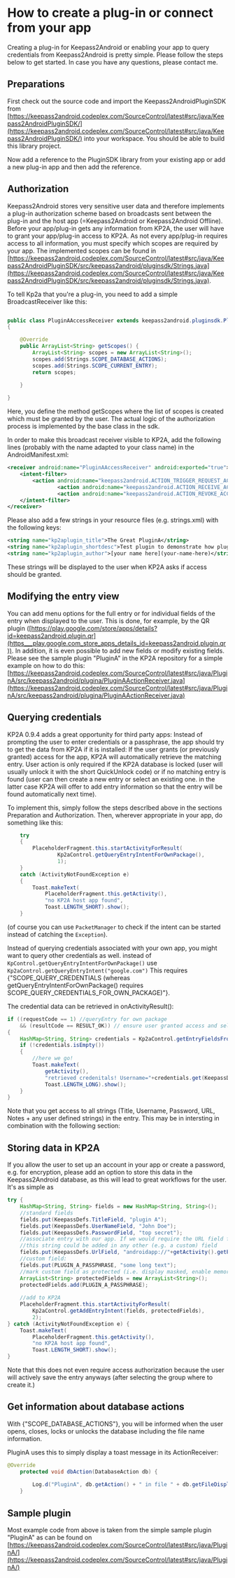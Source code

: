 # How to create a plug-in or connect from your app

Creating a plug-in for Keepass2Android or enabling your app to query credentials from Keepass2Android is pretty simple. Please follow the steps below to get started. In case you have any questions, please contact me.

## Preparations 
First check out the source code and import the Keepass2AndroidPluginSDK from [https://keepass2android.codeplex.com/SourceControl/latest#src/java/Keepass2AndroidPluginSDK/](https://keepass2android.codeplex.com/SourceControl/latest#src/java/Keepass2AndroidPluginSDK/) into your workspace. You should be able to build this library project.

Now add a reference to the PluginSDK library from your existing app or add a new plug-in app and then add the reference. 

## Authorization

Keepass2Android stores very sensitive user data and therefore implements a plug-in authorization scheme based on broadcasts sent between the plug-in and the host app (=Keepass2Android or Keepass2Android Offline). Before your app/plug-in gets any information from KP2A, the user will have to grant your app/plug-in access to KP2A. As not every app/plug-in requires access to all information, you must specify which scopes are required by your app. The implemented scopes can be found in [https://keepass2android.codeplex.com/SourceControl/latest#src/java/Keepass2AndroidPluginSDK/src/keepass2android/pluginsdk/Strings.java](https://keepass2android.codeplex.com/SourceControl/latest#src/java/Keepass2AndroidPluginSDK/src/keepass2android/pluginsdk/Strings.java).

To tell Kp2a that you're a plug-in, you need to add a simple BroadcastReceiver like this:

```java

public class PluginAAccessReceiver extends keepass2android.pluginsdk.PluginAccessBroadcastReceiver
{

	@Override
	public ArrayList<String> getScopes() {
		ArrayList<String> scopes = new ArrayList<String>();
		scopes.add(Strings.SCOPE_DATABASE_ACTIONS);
		scopes.add(Strings.SCOPE_CURRENT_ENTRY);
		return scopes;
		
	}

}
```

Here, you define the method getScopes where the list of scopes is created which must be granted by the user. The actual logic of the authorization process is implemented by the base class in the sdk.

In order to make this broadcast receiver visible to KP2A, add the following lines (probably with the name adapted to your class name) in the AndroidManifest.xml:

```xml
<receiver android:name="PluginAAccessReceiver" android:exported="true">
	<intent-filter>
		<action android:name="keepass2android.ACTION_TRIGGER_REQUEST_ACCESS" />
                <action android:name="keepass2android.ACTION_RECEIVE_ACCESS" />
                <action android:name="keepass2android.ACTION_REVOKE_ACCESS" />
	</intent-filter>
</receiver>
```

Please also add a few strings in your resource files (e.g. strings.xml) with the following keys:

```xml
<string name="kp2aplugin_title">The Great PluginA</string>
<string name="kp2aplugin_shortdesc">Test plugin to demonstrate how plugins work</string>
<string name="kp2aplugin_author">[your name here](your-name-here)</string>
```
These strings will be displayed to the user when KP2A asks if access should be granted.

## Modifying the entry view
You can add menu options for the full entry or for individual fields of the entry when displayed to the user. This is done, for example, by the QR plugin ([https://play.google.com/store/apps/details?id=keepass2android.plugin.qr](https___play.google.com_store_apps_details_id=keepass2android.plugin.qr)). 
In addition, it is even possible to add new fields or modify existing fields. Please see the sample plugin "PluginA" in the KP2A repository for a simple example on how to do this:
[https://keepass2android.codeplex.com/SourceControl/latest#src/java/PluginA/src/keepass2android/plugina/PluginAActionReceiver.java](https://keepass2android.codeplex.com/SourceControl/latest#src/java/PluginA/src/keepass2android/plugina/PluginAActionReceiver.java)

## Querying credentials
KP2A 0.9.4 adds a great opportunity for third party apps: Instead of prompting the user to enter credentials or a passphrase, the app should try to get the data from KP2A if it is installed: If the user grants (or previously granted) access for the app,  KP2A will automatically retrieve the matching entry. User action is only required if the KP2A database is locked (user will usually unlock it with the short QuickUnlock code) or if no matching entry is found (user can then create a new entry or select an existing one. in the latter case KP2A will offer to add entry information so that the entry will be found automatically next time).

To implement this, simply follow the steps descrIbed above in the sections Preparation and Authorization. Then, wherever appropriate in your app, do something like this: 

```java
	try
	{
		PlaceholderFragment.this.startActivityForResult(
				Kp2aControl.getQueryEntryIntentForOwnPackage(),
				1);
	}
	catch (ActivityNotFoundException e)
	{
		Toast.makeText(
			PlaceholderFragment.this.getActivity(), 
			"no KP2A host app found", 
			Toast.LENGTH_SHORT).show();
	} 

```

(of course you can use `PacketManager` to check if the intent can be started instead of catching the `Exception`).

Instead of querying credentials associated with your own app, you might want to query other credentials as well. instead of `KpControl.getQueryEntryIntentForOwnPackage()` use
`Kp2aControl.getQueryEntryIntent("google.com")`
This requires \{"SCOPE_QUERY_CREDENTIALS (whereas getQueryEntryIntentForOwnPackage() requires SCOPE_QUERY_CREDENTIALS_FOR_OWN_PACKAGE)"\}.

The credential data can be retrieved in onActivityResult():

```java
if ((requestCode == 1) //queryEntry for own package
	&& (resultCode == RESULT_OK)) // ensure user granted access and selected something
{
	HashMap<String, String> credentials = Kp2aControl.getEntryFieldsFromIntent(data);
	if (!credentials.isEmpty())
	{
		//here we go!
		Toast.makeText(
			getActivity(), 
			"retrieved credenitals! Username="+credentials.get(KeepassDefs.UserNameField),
			Toast.LENGTH_LONG).show();
	}
}
```

Note that you get access to all strings (Title, Username, Password, URL, Notes + any user defined strings) in the entry. This may be in intersting in combination with the following section:

## Storing data in KP2A 
If you allow the user to set up an account in your app or create a password, e.g. for encryption, please add an option to store this data in the Keepass2Android database, as this will lead to great workflows for the user. It's as simple as 

```java
try {
	HashMap<String, String> fields = new HashMap<String, String>();
	//standard fields
	fields.put(KeepassDefs.TitleField, "plugin A");
	fields.put(KeepassDefs.UserNameField, "John Doe");
	fields.put(KeepassDefs.PasswordField, "top secret");
	//associate entry with our app. If we would require the URL field for a web URL,
	//this string could be added in any other (e.g. a custom) field 
	fields.put(KeepassDefs.UrlField, "androidapp://"+getActivity().getPackageName()); 
	//custom field:
	fields.put(PLUGIN_A_PASSPHRASE, "some long text");
	//mark custom field as protected (i.e. display masked, enable memory protection in Keepass2)
	ArrayList<String> protectedFields = new ArrayList<String>();
	protectedFields.add(PLUGIN_A_PASSPHRASE);
	
	//add to KP2A
	PlaceholderFragment.this.startActivityForResult(
		Kp2aControl.getAddEntryIntent(fields, protectedFields),
		2);
} catch (ActivityNotFoundException e) {
	Toast.makeText(
		PlaceholderFragment.this.getActivity(),
		"no KP2A host app found",
		Toast.LENGTH_SHORT).show();
}
```

Note that this does not even require access authorization because the user will actively save the entry anyways (after selecting the group where to create it.)

## Get information about database actions
With {"SCOPE_DATABASE_ACTIONS"}, you will be informed when the user opens, closes, locks or unlocks the database including the file name information.

PluginA uses this to simply display a toast message in its ActionReceiver:

```java
@Override
	protected void dbAction(DatabaseAction db) {
		
		Log.d("PluginA", db.getAction() + " in file " + db.getFileDisplayName() + " ("+db.getFilePath()+")");
	}
```
 

## Sample plugin
Most example code from above is taken from the simple sample plugin "PluginA" as can be found on [https://keepass2android.codeplex.com/SourceControl/latest#src/java/PluginA/](https://keepass2android.codeplex.com/SourceControl/latest#src/java/PluginA/)
